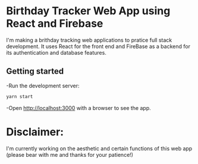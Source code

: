 # Birthday Tracker Web App using React and Firebase
I'm making a brithday tracking web applications to pratice full stack development. It uses React for the front end and FireBase as a backend for its authentication and database features.

## Getting started

-Run the development server:

```bash
yarn start
```

-Open [http://localhost:3000](http://localhost:3000) with a browser to see the app.

# Disclaimer:
I'm currently working on the aesthetic and certain functions of this web app (please bear with me and thanks for your patience!)


